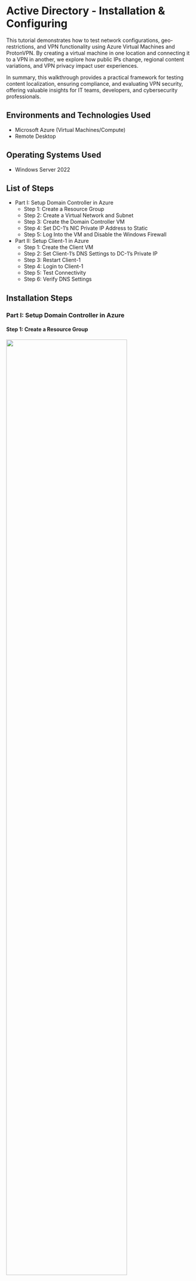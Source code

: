<p align="center">
<img src="https://i.imgur.com/pJSsvpx.png" alt=""/>
</p>

<h1>Active Directory - Installation & Configuring</h1>
<p>
This tutorial demonstrates how to test network configurations, geo-restrictions, and VPN functionality using Azure Virtual Machines and ProtonVPN. By creating a virtual machine in one location and connecting it to a VPN in another, we explore how public IPs change, regional content variations, and VPN privacy impact user experiences.<br />

In summary, this walkthrough provides a practical framework for testing content localization, ensuring compliance, and evaluating VPN security, offering valuable insights for IT teams, developers, and cybersecurity professionals. 
</p>

<h2>Environments and Technologies Used</h2>

- Microsoft Azure (Virtual Machines/Compute)
- Remote Desktop

<h2>Operating Systems Used</h2>

- Windows Server 2022</b>

<h2>List of Steps</h2>

- Part I: Setup Domain Controller in Azure
  - Step 1: Create a Resource Group
  - Step 2: Create a Virtual Network and Subnet
  - Step 3: Create the Domain Controller VM
  - Step 4: Set DC-1’s NIC Private IP Address to Static
  - Step 5: Log Into the VM and Disable the Windows Firewall
- Part II: Setup Client-1 in Azure
  - Step 1: Create the Client VM
  - Step 2: Set Client-1’s DNS Settings to DC-1’s Private IP
  - Step 3: Restart Client-1
  - Step 4: Login to Client-1
  - Step 5: Test Connectivity
  - Step 6: Verify DNS Settings 


<h2>Installation Steps</h2>
<h3>Part I: Setup Domain Controller in Azure</h3>

<h4>Step 1: Create a Resource Group</h4>

<img src="https://i.imgur.com/LXakI0h.png" height="80%" width="80%" alt=""/>

- Log into the Azure Portal.
- Navigate to Resource Groups in the left-hand menu.
- Click Create.
- Enter the following details:
  - Resource Group Name: (e.g., "LabResourceGroup").
  - Region: Select your preferred Azure region (e.g., "East US").
- Click Review + Create and then Create.

<h4>Step 2: Create a Virtual Network and Subnet</h4>

<img src="https://i.imgur.com/ENjW05T.png" height="80%" width="80%" alt=""/>

- Navigate to Virtual Networks in the left-hand menu.
- Click Create.
- Enter the following details:
  - Name: (e.g., "LabVNet").
  - Region: Select the same region as the resource group.
  - Under IP Addresses, configure the address space and subnet:
  - Address Space: (e.g., "10.0.0.0/16").
  - Subnet Name: (e.g., "LabSubnet").
  - Subnet Address Range: (e.g., "10.0.0.0/24").
- Click Review + Create and then Create.

<h4>Step 3: Create the Domain Controller VM</h4>

<img src="https://i.imgur.com/A4W0wBB.png" height="80%" width="80%" alt=""/>

- Navigate: In the Azure Portal, search for Virtual Machines in the top search bar and select it.
- Create VM:
  - Click + Create and choose Azure Virtual Machine.
  - Under Basics, fill out the details:
    - Select the previously created Resource Group.
    - Give the VM a name (e.g., "TestVM").
    - Choose an image: Windows 10 Pro or Enterprise.
    - Select a region in a different country (e.g., Europe or Asia).
    - Choose a size (e.g., Standard D2s_v3 for light use).
    - Set admin username and password for login.
- Click Review + Create, then Create.
- Wait for Deployment: Once deployment completes, navigate to the VM's Overview page.

<h4>Step 4: Set DC-1’s NIC Private IP Address to Static</h4>

<img src="https://i.imgur.com/ysfJ0QP.png" height="80%" width="80%" alt=""/>

- Once the VM is created, navigate to Virtual Machines and select DC-1.
- Under Settings, click Networking and select the NIC attached to the VM.
- Under IP Configurations, click the configuration and set the private IP to Static.
- Save the changes.

<h4>Step 5: Log Into the VM and Disable the Windows Firewall</h4>

<img src="https://i.imgur.com/jHokyQi.png" height="80%" width="80%" alt=""/>

- Navigate to Virtual Machines and select DC-1.
- Click Connect, select RDP, and download the RDP file.
- Use the RDP file to log into the VM using:
  - Username: labuser.
  - Password: Cyberlab123!
- Open the Windows Firewall Settings:
  - Navigate to Control Panel > System and Security > Windows Defender Firewall.
  - Click Turn Windows Defender Firewall on or off.
  - Disable the firewall for all profiles (Domain, Private, Public).
- Save the changes.

<h3>Part II: Setup Client-1 in Azure</h3>

<h4>Step 1: Create the Client VM</h4>

<img src="https://i.imgur.com/1lJMaD6.png" height="80%" width="80%" alt=""/>

- Navigate to Virtual Machines in the left-hand menu.
- Click Create and select Azure Virtual Machine.
- Enter the following details:
  - VM Name: Client-1.
  - Region: Same as DC-1.
  - Image: Windows 10 Pro.
  - Size: Choose an appropriate size (e.g., Standard B2s).
  - Username: labuser.
  - Password: Cyberlab123!
  - Virtual Network: LabVNet.
  - Subnet: LabSubnet.
- Click Review + Create and then Create.

<h3>Step 2: Set Client-1’s DNS Settings to DC-1’s Private IP</h3>

<img src="https://i.imgur.com/DvPJrfh.png" height="80%" width="80%" alt=""/>

- Once the VM is created, navigate to Virtual Machines and select Client-1.
- Under Settings, click Networking.
- Select the NIC attached to Client-1 and go to DNS Servers.
- Set the DNS server to Custom and input DC-1’s Private IP Address.
- Save the changes.

<h3>Step 3: Restart Client-1</h3>

<img src="https://i.imgur.com/Q2AO7JN.png" height="80%" width="80%" alt=""/>

- From the Azure Portal, select Client-1.
- Click Restart to apply the DNS changes.

<h3>Step 4: Login to Client-1</h3>

<img src="https://i.imgur.com/IxZBzyC.png" height="80%" width="80%" alt=""/>

- Connect to Client-1 using RDP (same method as DC-1).
- Login with:
  - Username: labuser.
  - Password: Cyberlab123!

<h3>Step 5: Test Connectivity</h3>
<img src="https://i.imgur.com/IxZBzyC.png" height="80%" width="80%" alt=""/>

- Open a Command Prompt or PowerShell on Client-1.
- Run the following command:
  - ping <DC-1 Private IP>
- Ensure you see replies from DC-1's private IP.

<h3>Step 6: Verify DNS Settings</h3>
<img src="https://i.imgur.com/IxZBzyC.png" height="80%" width="80%" alt=""/>

- From Client-1, open PowerShell.
- Run the following command:
  - ipconfig /all
- Verify that the DNS Server is set to DC-1’s private IP.





